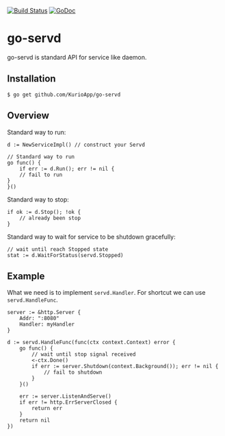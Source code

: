 [![Build Status](https://travis-ci.org/KurioApp/go-servd.svg?branch=master)](https://travis-ci.org/KurioApp/go-servd)
[![GoDoc](https://godoc.org/github.com/KurioApp/go-servd?status.svg)](https://godoc.org/github.com/KurioApp/go-servd)
# go-servd
go-servd is standard API for service like daemon.

## Installation
```
$ go get github.com/KurioApp/go-servd
```

## Overview
Standard way to run:
```golang
d := NewServiceImpl() // construct your Servd

// Standard way to run
go func() {
    if err := d.Run(); err != nil {
    // fail to run
}
}()
```

Standard way to stop:
```golang
if ok := d.Stop(); !ok {
    // already been stop
}
```

Standard way to wait for service to be shutdown gracefully:
```golang
// wait until reach Stopped state
stat := d.WaitForStatus(servd.Stopped)
```

## Example

What we need is to implement `servd.Handler`. For shortcut we can use `servd.HandleFunc`.

```golang
server := &http.Server {
    Addr: ":8080"
    Handler: myHandler
}

d := servd.HandleFunc(func(ctx context.Context) error {
    go func() {
        // wait until stop signal received
        <-ctx.Done()
        if err := server.Shutdown(context.Background()); err != nil {
            // fail to shutdown
        }
    }()

    err := server.ListenAndServe()
    if err != http.ErrServerClosed {
        return err
    }
    return nil
})
```
